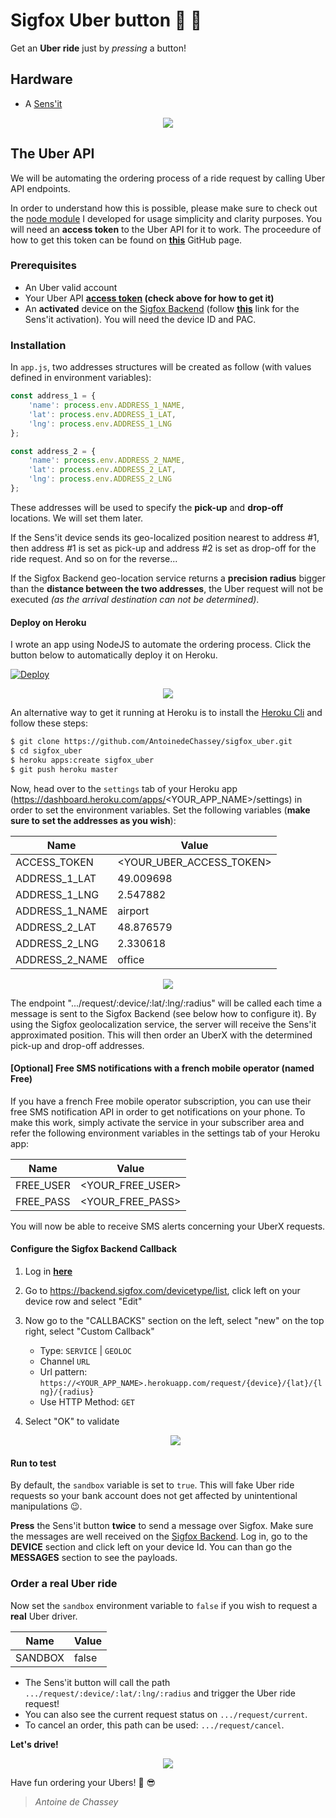 # Sigfox Uber button :car: :radio_button:

Get an __Uber ride__ just by _pressing_ a button!

## Hardware
- A [Sens'it](https://www.sensit.io/?lang=fr)

<p align="center">
    <img src="img/sensit.png">
</p>

## The Uber API
We will be automating the ordering process of a ride request by calling Uber API endpoints.

In order to understand how this is possible, please make sure to check out the [node module](https://github.com/AntoinedeChassey/uber_ride_request) I developed for usage simplicity and clarity purposes. You will need an __access token__ to the Uber API for it to work.
The proceedure of how to get this token can be found on __[this](https://github.com/AntoinedeChassey/uber_ride_request)__ GitHub page.

### Prerequisites
- An Uber valid account
- Your Uber API __[access token](https://developer.uber.com/dashboard/) (check above for how to get it)__
- An __activated__ device on the [Sigfox Backend](https://backend.sigfox.com/activate) (follow __[this](https://backend.sigfox.com/activate/sensit)__ link for the Sens'it activation). You will need the device ID and PAC.

### Installation

In `app.js`, two addresses structures will be created as follow (with values defined in environment variables):

```js
const address_1 = {
    'name': process.env.ADDRESS_1_NAME,
    'lat': process.env.ADDRESS_1_LAT,
    'lng': process.env.ADDRESS_1_LNG
};

const address_2 = {
    'name': process.env.ADDRESS_2_NAME,
    'lat': process.env.ADDRESS_2_LAT,
    'lng': process.env.ADDRESS_2_LNG
};
```

These addresses will be used to specify the __pick-up__ and __drop-off__ locations. We will set them later.

If the Sens'it device sends its geo-localized position nearest to address #1, then address #1 is set as pick-up and address #2 is set as drop-off for the ride request.
And so on for the reverse...

If the Sigfox Backend geo-location service returns a __precision radius__ bigger than the __distance between the two addresses__, the Uber request will not be executed _(as the arrival destination can not be determined)_.

#### Deploy on Heroku

I wrote an app using NodeJS to automate the ordering process.
Click the button below to automatically deploy it on Heroku.

[![Deploy](https://www.herokucdn.com/deploy/button.svg)](https://heroku.com/deploy?template=https://github.com/AntoinedeChassey/sigfox_uber)

<p align="center">
    <img src="img/heroku_create.png">
</p>

An alternative way to get it running at Heroku is to install the [Heroku Cli](https://devcenter.heroku.com/articles/heroku-cli) and follow these steps:

```bash
$ git clone https://github.com/AntoinedeChassey/sigfox_uber.git
$ cd sigfox_uber
$ heroku apps:create sigfox_uber
$ git push heroku master
```

Now, head over to the `settings` tab of your Heroku app (https://dashboard.heroku.com/apps/<YOUR_APP_NAME>/settings) in order to set the environment variables.
Set the following variables (__make sure to set the addresses as you wish__):

Name | Value
------------ | -------------
ACCESS_TOKEN | <YOUR_UBER_ACCESS_TOKEN>
ADDRESS_1_LAT | 49.009698
ADDRESS_1_LNG | 2.547882
ADDRESS_1_NAME | airport
ADDRESS_2_LAT | 48.876579
ADDRESS_2_LNG | 2.330618
ADDRESS_2_NAME | office

<p align="center">
    <img src="img/heroku_config.png">
</p>

The endpoint ".../request/:device/:lat/:lng/:radius" will be called each time a message is sent to the Sigfox Backend (see below how to configure it). By using the Sigfox geolocalization service, the server will receive the Sens'it approximated position.
This will then order an UberX with the determined pick-up and drop-off addresses.

#### [Optional] Free SMS notifications with a french mobile operator (named Free)
If you have a french Free mobile operator subscription, you can use their free SMS notification API in order to get notifications on your phone.
To make this work, simply activate the service in your subscriber area and refer the following environment variables in the settings tab of your Heroku app:

Name | Value
------------ | -------------
FREE_USER | <YOUR_FREE_USER>
FREE_PASS | <YOUR_FREE_PASS>

You will now be able to receive SMS alerts concerning your UberX requests.

#### Configure the Sigfox Backend Callback

1. Log in __[here](https://backend.sigfox.com/auth/login)__
2. Go to <https://backend.sigfox.com/devicetype/list>, click left on your device row and select "Edit"
3. Now go to the "CALLBACKS" section on the left, select "new" on the top right, select "Custom Callback"
    * Type: `SERVICE` | `GEOLOC`
    * Channel `URL`
    * Url pattern: `https://<YOUR_APP_NAME>.herokuapp.com/request/{device}/{lat}/{lng}/{radius}`
    * Use HTTP Method: `GET`

4. Select "OK" to validate

    <p align="center">
        <img src="img/callback.png">
    </p>

#### Run to test
By default, the `sandbox` variable is set to `true`. This will fake Uber ride requests so your bank account does not get affected by unintentional manipulations :wink:.

__Press__ the Sens'it button __twice__ to send a message over Sigfox.
Make sure the messages are well received on the [Sigfox Backend](https://backend.sigfox.com/device/list). Log in, go to the __DEVICE__ section and click left on your device Id. You can than go the __MESSAGES__ section to see the payloads.

### Order a real Uber ride
Now set the `sandbox` environment variable to `false` if you wish to request a __real__ Uber driver.

Name | Value
------------ | -------------
SANDBOX | false

* The Sens'it button will call the path `.../request/:device/:lat/:lng/:radius` and trigger the Uber ride request!
* You can also see the current request status on `.../request/current`.
* To cancel an order, this path can be used: `.../request/cancel`.

__Let's drive!__

<p align="center">
    <img src="img/request.png">
</p>

Have fun ordering your Ubers! :car: :sunglasses:


> *Antoine de Chassey*
